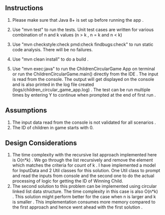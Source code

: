 Instructions
-----------------
1) Please make sure that Java 8+ is set up before running the app .

2) Use "mvn test" to run the tests. Unit test cases are written for various combination of n and k values (n > k , n = k and n < k)

3) Use "mvn checkstyle:check pmd:check findbugs:check" to run static code analysis.
There will be no failures.

4) Use "mvn clean install" to do a build .

5) Use "mvn exec:java" to run the ChildrenCircularGame App on terminal or run the ChildrenCircularGame.main() directly from the IDE .
The input is read from the console.
The output will get displayed on the console and is also printed in the log file created (logs/children_circular_game_app.log) .
The test can be run multiple times by entering Y to continue when prompted at the end of first run .

Assumptions
--------------------------
1) The input data read from the console is not validated for all scenarios .
2) The ID of children in game starts with 0.


Design Considerations
--------------------------
1) The time complexity with the recursive list approach implemented here is O(n*k) .
   We go through the list recursively and remove the element which matches the criteria for count of k .
   I have implemented a model for InputData and 2 Util classes for this solution.
   One Util class to prompt and read the inputs from console and the second one to do the actual processing of logic for getting the ID of Winning Child.
2) The second solution to this problem can be implemented using circular linked list data structure.
   The time complexity in this case is also O(n*k) . This solution might perform better for the case when n is larger and k is smaller .
   This implementation consumes more memory compared to the first approach and hence went ahead with the first solution .


